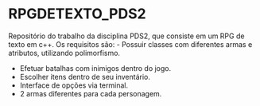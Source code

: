 # RPGDETEXTO_PDS2
Repositório do trabalho da disciplina PDS2, que consiste em um RPG de texto em c++.
Os requisitos são: - Possuir classes com diferentes armas e atributos, utilizando polimorfismo.
- Efetuar batalhas com inimigos dentro do jogo.
- Escolher itens dentro de seu inventário.
- Interface de opções via terminal.
- 2 armas diferentes para cada personagem.
